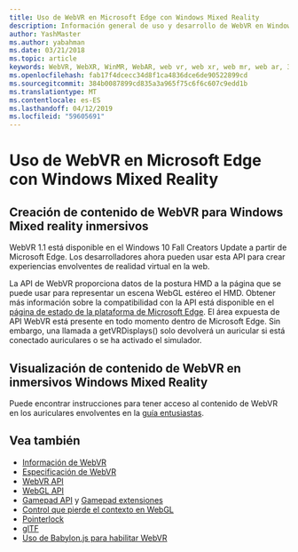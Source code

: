 ```yaml
---
title: Uso de WebVR en Microsoft Edge con Windows Mixed Reality
description: Información general de uso y desarrollo de WebVR en Windows Mixed Reality
author: YashMaster
ms.author: yabahman
ms.date: 03/21/2018
ms.topic: article
keywords: WebVR, WebXR, WinMR, WebAR, web vr, web xr, web mr, web ar, 360, 360 vídeo 360 vídeos, fotografías 360, 360 fotos, contenido 360, envolvente, web immersiveweb, IW
ms.openlocfilehash: fab17f4dcecc34d8f1ca4836dce6de90522899cd
ms.sourcegitcommit: 384b0087899cd835a3a965f75c6f6c607c9edd1b
ms.translationtype: MT
ms.contentlocale: es-ES
ms.lasthandoff: 04/12/2019
ms.locfileid: "59605691"
---
```

# <a name="using-webvr-in-microsoft-edge-with-windows-mixed-reality"></a>Uso de WebVR en Microsoft Edge con Windows Mixed Reality

## <a name="creating-webvr-content-for-windows-mixed-reality-immersive-headsets"></a>Creación de contenido de WebVR para Windows Mixed reality inmersivos

WebVR 1.1 está disponible en el Windows 10 Fall Creators Update a partir de Microsoft Edge. Los desarrolladores ahora pueden usar esta API para crear experiencias envolventes de realidad virtual en la web.

La API de WebVR proporciona datos de la postura HMD a la página que se puede usar para representar un escena WebGL estéreo el HMD. Obtener más información sobre la compatibilidad con la API está disponible en el [página de estado de la plataforma de Microsoft Edge](https://developer.microsoft.com/microsoft-edge/platform/status/webvr/). El área expuesta de API WebVR está presente en todo momento dentro de Microsoft Edge. Sin embargo, una llamada a getVRDisplays() solo devolverá un auricular si está conectado auriculares o se ha activado el simulador.

## <a name="viewing-webvr-content-in-windows-mixed-reality-immersive-headsets"></a>Visualización de contenido de WebVR en inmersivos Windows Mixed Reality

Puede encontrar instrucciones para tener acceso al contenido de WebVR en los auriculares envolventes en la [guía entusiastas](https://docs.microsoft.com/windows/mixed-reality/enthusiast-guide/webvr).

## <a name="see-also"></a>Vea también
* [Información de WebVR](http://webvr.info)
* [Especificación de WebVR](https://w3c.github.io/webvr/)
* [WebVR API](https://msdn.microsoft.com/library/mt806281(v=vs.85).aspx)
* [WebGL API](https://msdn.microsoft.com/library/bg182648(v=vs.85).aspx)
* [Gamepad API](https://msdn.microsoft.com/library/dn743630(v=vs.85).aspx) y [Gamepad extensiones](https://w3c.github.io/gamepad/extensions.html)
* [Control que pierde el contexto en WebGL](https://www.khronos.org/webgl/wiki/HandlingContextLost)
* [Pointerlock](http://www.w3.org/TR/pointerlock/)
* [glTF](https://www.khronos.org/gltf)
* [Uso de Babylon.js para habilitar WebVR](https://docs.microsoft.com/windows/uwp/get-started/adding-webvr-to-a-babylonjs-game)

